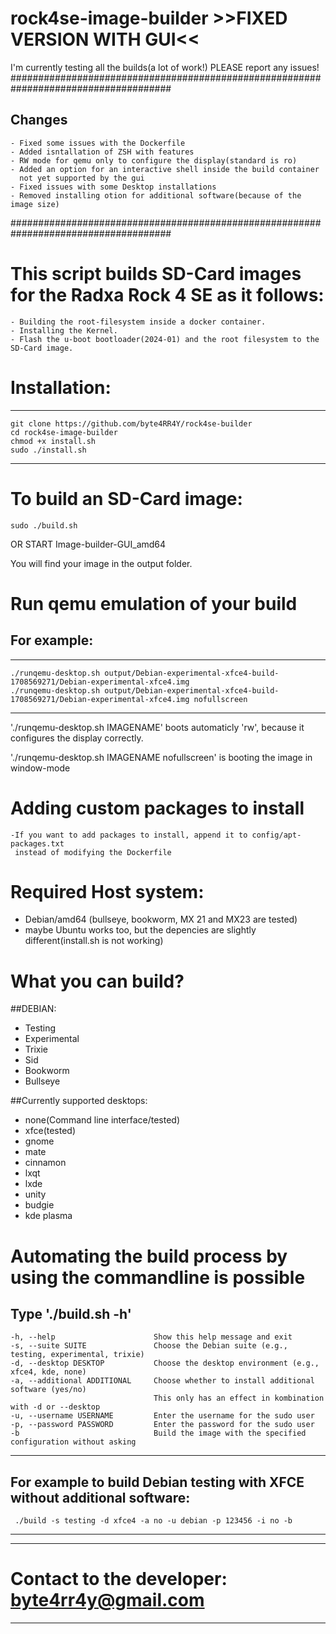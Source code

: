 # rock4se-image-builder >>FIXED VERSION WITH GUI<<

I'm currently testing all the builds(a lot of work!) PLEASE report any issues!
#####################################################################################
## Changes
    - Fixed some issues with the Dockerfile
    - Added isntallation of ZSH with features
    - RW mode for qemu only to configure the display(standard is ro)
    - Added an option for an interactive shell inside the build container
      not yet supported by the gui
    - Fixed issues with some Desktop installations
    - Removed installing otion for additional software(because of the image size)
#####################################################################################
# This script builds SD-Card images for the Radxa Rock 4 SE as it follows:
    - Building the root-filesystem inside a docker container.
    - Installing the Kernel.
    - Flash the u-boot bootloader(2024-01) and the root filesystem to the SD-Card image.

# Installation:
----------------------
    git clone https://github.com/byte4RR4Y/rock4se-builder
    cd rock4se-image-builder
    chmod +x install.sh
    sudo ./install.sh
----------------------

# To build an SD-Card image:
    sudo ./build.sh
OR START Image-builder-GUI_amd64

You will find your image in the output folder.

# Run qemu emulation of your  build

## For example:
---------------------------------------------------
    ./runqemu-desktop.sh output/Debian-experimental-xfce4-build-1708569271/Debian-experimental-xfce4.img
    ./runqemu-desktop.sh output/Debian-experimental-xfce4-build-1708569271/Debian-experimental-xfce4.img nofullscreen
---------------------------------------------------
'./runqemu-desktop.sh IMAGENAME' boots automaticly 'rw', because it configures the display correctly.

'./runqemu-desktop.sh IMAGENAME nofullscreen' is booting the image in window-mode

# Adding custom packages to install
    -If you want to add packages to install, append it to config/apt-packages.txt
     instead of modifying the Dockerfile

# Required Host system:
  - Debian/amd64 (bullseye, bookworm, MX 21 and MX23 are tested)
  - maybe Ubuntu works too, but the depencies are slightly different(install.sh is not working)

# What you can build?
##DEBIAN:
  - Testing
  - Experimental
  - Trixie
  - Sid
  - Bookworm
  - Bullseye

##Currently supported desktops:
  - none(Command line interface/tested)
  - xfce(tested)
  - gnome
  - mate
  - cinnamon
  - lxqt
  - lxde
  - unity
  - budgie
  - kde plasma

# Automating the build process by using the commandline is possible
Type './build.sh -h'
---------------------------------------------------
    -h, --help                      Show this help message and exit
    -s, --suite SUITE               Choose the Debian suite (e.g., testing, experimental, trixie)
    -d, --desktop DESKTOP           Choose the desktop environment (e.g., xfce4, kde, none)
    -a, --additional ADDITIONAL     Choose whether to install additional software (yes/no)
                                    This only has an effect in kombination with -d or --desktop
    -u, --username USERNAME         Enter the username for the sudo user
    -p, --password PASSWORD         Enter the password for the sudo user
    -b                              Build the image with the specified configuration without asking
---------------------------------------------------

For example to build Debian testing with XFCE without additional software:
---------------------------------------------------
     ./build -s testing -d xfce4 -a no -u debian -p 123456 -i no -b
---------------------------------------------------


---------------------------------------------------
 # Contact to the developer: byte4rr4y@gmail.com #
---------------------------------------------------

